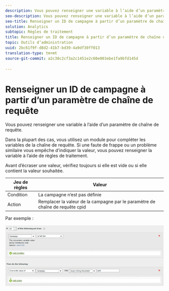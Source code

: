 ```yaml
---
description: Vous pouvez renseigner une variable à l’aide d’un paramètre de chaîne de requête.
seo-description: Vous pouvez renseigner une variable à l’aide d’un paramètre de chaîne de requête.
seo-title: Renseigner un ID de campagne à partir d’un paramètre de chaîne de requête
solution: Analytics
subtopic: Règles de traitement
title: Renseigner un ID de campagne à partir d’un paramètre de chaîne de requête
topic: Outils d’administration
uuid: 2bc61f9f-d8d2-41b7-bd39-4a9df30ff013
translation-type: tm+mt
source-git-commit: a2c38c2cf3a2c1451e2c60e003ebe1fa9bfd145d

---
```



# Renseigner un ID de campagne à partir d’un paramètre de chaîne de requête

Vous pouvez renseigner une variable à l’aide d’un paramètre de chaîne de requête.

Dans la plupart des cas, vous utilisez un module pour compléter les variables de la chaîne de requête. Si une faute de frappe ou un problème similaire vous empêche d’indiquer la valeur, vous pouvez renseigner la variable à l’aide de règles de traitement.

Avant d’écraser une valeur, vérifiez toujours si elle est vide ou si elle contient la valeur souhaitée.

| Jeu de règles | Valeur |
|---|---|
| Condition | La campagne n’est pas définie |
| Action | Remplacer la valeur de la campagne par le paramètre de chaîne de requête cpid |

Par exemple :

![](assets/set-campaign-conditionally.png)

